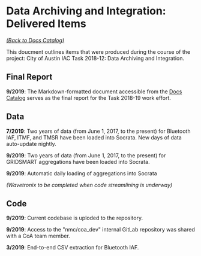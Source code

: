 # Data Archiving and Integration: Delivered Items

*[(Back to Docs Catalog)](index.md)*


This doucment outlines items that were produced during the course of the project: City of Austin IAC Task 2018-12: Data Archiving and Integration.

## Final Report

**9/2019**: The Markdown-formatted document accessible from the [Docs Catalog](index.md) serves as the final report for the Task 2018-19 work effort.

## Data

**7/2019**: Two years of data (from June 1, 2017, to the present) for Bluetooth IAF, ITMF, and TMSR have been loaded into Socrata. New days of data auto-update nightly.

**9/2019**: Two years of data (from June 1, 2017, to the present) for GRIDSMART aggregations have been loaded into Socrata.

**9/2019**: Automatic daily loading of aggregations into Socrata

*(Wavetronix to be completed when code streamlining is underway)*

## Code

**9/2019**: Current codebase is uploded to the repository.

**9/2019**: Access to the "nmc/coa_dev" internal GitLab repository was shared with a CoA team member.

**3/2019**: End-to-end CSV extraction for Bluetooth IAF.
